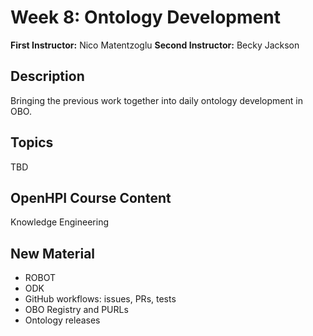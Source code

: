 # Week 8: Ontology Development

**First Instructor:** Nico Matentzoglu
**Second Instructor:** Becky Jackson

## Description
Bringing the previous work together into daily ontology development in OBO.

## Topics
TBD 

## OpenHPI Course Content
Knowledge Engineering

## New Material
- ROBOT
- ODK
- GitHub workflows: issues, PRs, tests
- OBO Registry and PURLs
- Ontology releases